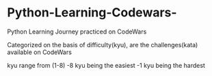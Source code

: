 # Python-Learning-Codewars-
Python Learning Journey practiced on CodeWars

Categorized on the basis of difficulty(kyu), are the challenges(kata) available on CodeWars

kyu range from (1-8)
-8 kyu being the easiest 
-1 kyu being the hardest
